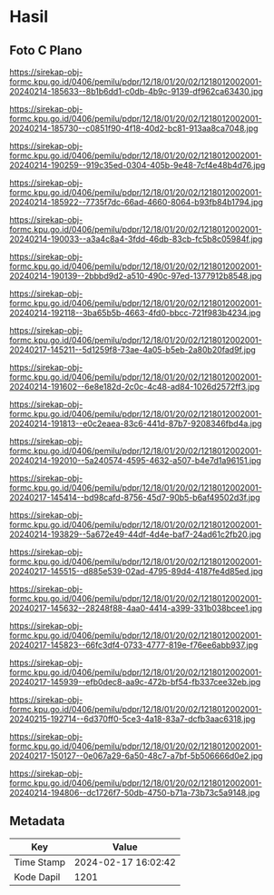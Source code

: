 # Hasil

## Foto C Plano

https://sirekap-obj-formc.kpu.go.id/0406/pemilu/pdpr/12/18/01/20/02/1218012002001-20240214-185633--8b1b6dd1-c0db-4b9c-9139-df962ca63430.jpg

https://sirekap-obj-formc.kpu.go.id/0406/pemilu/pdpr/12/18/01/20/02/1218012002001-20240214-185730--c0851f90-4f18-40d2-bc81-913aa8ca7048.jpg

https://sirekap-obj-formc.kpu.go.id/0406/pemilu/pdpr/12/18/01/20/02/1218012002001-20240214-190259--919c35ed-0304-405b-9e48-7cf4e48b4d76.jpg

https://sirekap-obj-formc.kpu.go.id/0406/pemilu/pdpr/12/18/01/20/02/1218012002001-20240214-185922--7735f7dc-66ad-4660-8064-b93fb84b1794.jpg

https://sirekap-obj-formc.kpu.go.id/0406/pemilu/pdpr/12/18/01/20/02/1218012002001-20240214-190033--a3a4c8a4-3fdd-46db-83cb-fc5b8c05984f.jpg

https://sirekap-obj-formc.kpu.go.id/0406/pemilu/pdpr/12/18/01/20/02/1218012002001-20240214-190139--2bbbd9d2-a510-490c-97ed-1377912b8548.jpg

https://sirekap-obj-formc.kpu.go.id/0406/pemilu/pdpr/12/18/01/20/02/1218012002001-20240214-192118--3ba65b5b-4663-4fd0-bbcc-721f983b4234.jpg

https://sirekap-obj-formc.kpu.go.id/0406/pemilu/pdpr/12/18/01/20/02/1218012002001-20240217-145211--5d1259f8-73ae-4a05-b5eb-2a80b20fad9f.jpg

https://sirekap-obj-formc.kpu.go.id/0406/pemilu/pdpr/12/18/01/20/02/1218012002001-20240214-191602--6e8e182d-2c0c-4c48-ad84-1026d2572ff3.jpg

https://sirekap-obj-formc.kpu.go.id/0406/pemilu/pdpr/12/18/01/20/02/1218012002001-20240214-191813--e0c2eaea-83c6-441d-87b7-9208346fbd4a.jpg

https://sirekap-obj-formc.kpu.go.id/0406/pemilu/pdpr/12/18/01/20/02/1218012002001-20240214-192010--5a240574-4595-4632-a507-b4e7d1a96151.jpg

https://sirekap-obj-formc.kpu.go.id/0406/pemilu/pdpr/12/18/01/20/02/1218012002001-20240217-145414--bd98cafd-8756-45d7-90b5-b6af49502d3f.jpg

https://sirekap-obj-formc.kpu.go.id/0406/pemilu/pdpr/12/18/01/20/02/1218012002001-20240214-193829--5a672e49-44df-4d4e-baf7-24ad61c2fb20.jpg

https://sirekap-obj-formc.kpu.go.id/0406/pemilu/pdpr/12/18/01/20/02/1218012002001-20240217-145515--d885e539-02ad-4795-89d4-4187fe4d85ed.jpg

https://sirekap-obj-formc.kpu.go.id/0406/pemilu/pdpr/12/18/01/20/02/1218012002001-20240217-145632--28248f88-4aa0-4414-a399-331b038bcee1.jpg

https://sirekap-obj-formc.kpu.go.id/0406/pemilu/pdpr/12/18/01/20/02/1218012002001-20240217-145823--66fc3df4-0733-4777-819e-f76ee6abb937.jpg

https://sirekap-obj-formc.kpu.go.id/0406/pemilu/pdpr/12/18/01/20/02/1218012002001-20240217-145939--efb0dec8-aa9c-472b-bf54-fb337cee32eb.jpg

https://sirekap-obj-formc.kpu.go.id/0406/pemilu/pdpr/12/18/01/20/02/1218012002001-20240215-192714--6d370ff0-5ce3-4a18-83a7-dcfb3aac6318.jpg

https://sirekap-obj-formc.kpu.go.id/0406/pemilu/pdpr/12/18/01/20/02/1218012002001-20240217-150127--0e067a29-6a50-48c7-a7bf-5b506666d0e2.jpg

https://sirekap-obj-formc.kpu.go.id/0406/pemilu/pdpr/12/18/01/20/02/1218012002001-20240214-194806--dc1726f7-50db-4750-b71a-73b73c5a9148.jpg


## Metadata

| Key        | Value               |
| ---------- | ------------------- |
| Time Stamp | 2024-02-17 16:02:42 |
| Kode Dapil | 1201                |



